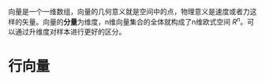 向量是一个一维数组，向量的几何意义就是空间中的点，物理意义是速度或者力这样的矢量。向量的**分量**为维度，n维向量集合的全体就构成了n维欧式空间 $R^n$。可以通过升维度对样本进行更好的区分。

# 行向量